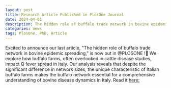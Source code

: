 ```yaml
---
layout: post
title: Research Article Published in PlosOne Journal
date: 2024-04-01
description: The hidden role of buffalo trade network in bovine epidemic spreading, <i>Zoppi et al.</i>.
categories: news
tags: PlosOne, PhD, Article
---
```


Excited to announce our last article, "The hidden role of buffalo trade network in bovine epidemic spreading," is now out in @PLOSONE
!🎉 We explore how buffalo farms, often overlooked in cattle disease studies, impact Q fever spread in Italy. Our analysis reveals that despite the significant difference in network sizes, the unique characteristic of Italian buffalo farms makes the buffalo network essential for a comprehensive understanding of bovine disease dynamics in Italy. Read it [here:](https://doi.org/10.1371/journal.pone.0313657)
